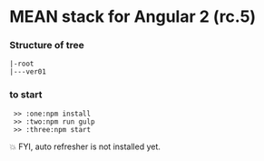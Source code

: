 # MEAN stack for Angular 2 (rc.5)

### Structure of tree
```
|-root
|---ver01
```


### to start
```
 >> :one:npm install
 >> :two:npm run gulp
 >> :three:npm start
```

:boom: FYI, auto refresher is not installed yet.





